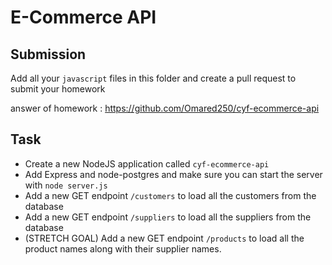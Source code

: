 # E-Commerce API

## Submission

Add all your `javascript` files in this folder and create a pull request to submit your homework

answer of homework : 
https://github.com/Omared250/cyf-ecommerce-api

## Task

- Create a new NodeJS application called `cyf-ecommerce-api`
- Add Express and node-postgres and make sure you can start the server with `node server.js`
- Add a new GET endpoint `/customers` to load all the customers from the database
- Add a new GET endpoint `/suppliers` to load all the suppliers from the database
- (STRETCH GOAL) Add a new GET endpoint `/products` to load all the product names along with their supplier names.
